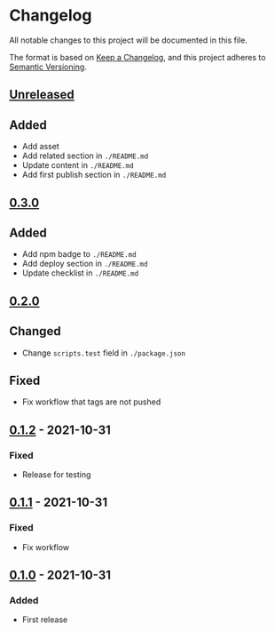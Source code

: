 # Changelog
All notable changes to this project will be documented in this file.

The format is based on [Keep a Changelog](https://keepachangelog.com/en/1.0.0/),
and this project adheres to [Semantic Versioning](https://semver.org/spec/v2.0.0.html).

## [Unreleased]
## Added
- Add asset
- Add related section in `./README.md`
- Update content in `./README.md`
- Add first publish section in `./README.md`

## [0.3.0]
## Added
- Add npm badge to `./README.md`
- Add deploy section in `./README.md`
- Update checklist in `./README.md`

## [0.2.0]
## Changed
- Change `scripts.test` field in `./package.json`

## Fixed
- Fix workflow that tags are not pushed

## [0.1.2] - 2021-10-31
### Fixed
- Release for testing

## [0.1.1] - 2021-10-31
### Fixed
- Fix workflow

## [0.1.0] - 2021-10-31
### Added
- First release

[Unreleased]: https://github.com/sakkke/nodejs-ultimate-template/compare/v0.3.0...HEAD
[0.3.0]: https://github.com/sakkke/nodejs-ultimate-template/compare/v0.2.0...v0.3.0
[0.2.0]: https://github.com/sakkke/nodejs-ultimate-template/compare/v0.1.2...v0.2.0
[0.1.2]: https://github.com/sakkke/nodejs-ultimate-template/compare/v0.1.1...v0.1.2
[0.1.1]: https://github.com/sakkke/nodejs-ultimate-template/compare/v0.1.0...v0.1.1
[0.1.0]: https://github.com/sakkke/nodejs-ultimate-template/releases/tag/v0.1.0
